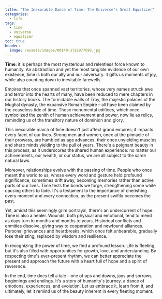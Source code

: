 ```yaml
---
title: "The Inexorable Dance of Time: The Universe's Great Equalizer"
categories:
  - life
tags:
  - time
  - universe
  - equalizer
toc: true
header:
  image: /assets/images/00140-1728977690.jpg
---
```


**Time:** it is perhaps the most mysterious and relentless force known to humanity. An abstraction and yet the most tangible evidence of our own existence, time is both our ally and our adversary. It gifts us moments of joy, while also counting down to inevitable farewells.

Empires that once spanned vast territories, whose very names struck awe and terror into the hearts of many, have been reduced to mere chapters in our history books. The formidable walls of Troy, the majestic palaces of the Mughal dynasty, the expansive Roman Empire – all have been claimed by the ceaseless tide of time. These monumental edifices, which once symbolized the zenith of human achievement and power, now lie as relics, reminding us of the transitory nature of dominion and glory.

This inexorable march of time doesn't just affect grand empires; it impacts every facet of our lives. Strong men and women, once at the pinnacle of their prowess, are humbled as age advances, their once unyielding muscles and sharp minds yielding to the pull of years. There's a poignant beauty in this process, as it underscores the shared human experience: no matter our achievements, our wealth, or our status, we are all subject to the same natural laws.

Moreover, relationships evolve with the passing of time. People who once meant the world to us, whose every word and gesture held profound significance, sometimes drift away, becoming memories rather than active parts of our lives. Time tests the bonds we forge, strengthening some while causing others to fade. It's a testament to the importance of cherishing every moment and every connection, as the present swiftly becomes the past.

Yet, amidst this seemingly grim portrayal, there's an undercurrent of hope. Time is also a healer. Wounds, both physical and emotional, tend to mend as days turn to months and months to years. Historical conflicts and enmities dissolve, giving way to cooperation and newfound alliances. Personal grievances and heartbreaks, which once felt unbearable, gradually lose their sting, replaced by wisdom and resilience.

In recognizing the power of time, we find a profound lesson. Life is fleeting, but it's also filled with opportunities for growth, love, and understanding. By respecting time's ever-present rhythm, we can better appreciate the present and approach the future with a heart full of hope and a spirit of reverence.

In the end, time does tell a tale – one of ups and downs, joys and sorrows, beginnings and endings. It's a story of humanity's journey, a dance of emotions, experiences, and evolution. Let us embrace it, learn from it, and ultimately, let it remind us of the beauty inherent in every fleeting moment.
